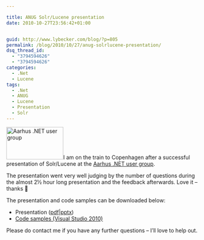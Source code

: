 ```yaml
---

title: ANUG Solr/Lucene presentation
date: 2010-10-27T23:56:42+01:00


guid: http://www.lybecker.com/blog/?p=805
permalink: /blog/2010/10/27/anug-solrlucene-presentation/
dsq_thread_id:
  - "3794594626"
  - "3794594626"
categories:
  - .Net
  - Lucene
tags:
  - .Net
  - ANUG
  - Lucene
  - Presentation
  - Solr
---
```

[<img loading="lazy" class="alignright size-full wp-image-814" title="ANUG" src="http://www.lybecker.com/blog/wp-content/uploads/ANUG.gif" alt="Aarhus .NET user group" width="150" height="85" />](http://www.lybecker.com/blog/wp-content/uploads/ANUG.gif)I am on the train to Copenhagen after a successful presentation of Solr/Lucene at the [Aarhus .NET user group](http://www.anug.dk/ "AArhus .NET user group homepage").

The presentation went very well judging by the number of questions during the almost 2½ hour long presentation and the feedback afterwards. Love it – thanks 🙂

The presentation and code samples can be downloaded below:

  * Presentation ([pdf](http://www.lybecker.com/blog/wp-content/uploads/Apache-Lucene-ANUG.pdf)|[pptx](http://www.lybecker.com/blog/wp-content/uploads/Apache-Lucene-ANUG.pptx))
  * [Code samples (Visual Studio 2010)](http://www.lybecker.com/blog/wp-content/uploads/AnugLucenePlayground.zip)

Please do contact me if you have any further questions – I’ll love to help out.
